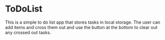 # ToDoList

This is a simple to do list app that stores tasks in local storage.
The user can add items and cross them out and use the button at the bottom to clear out any crossed out tasks.
